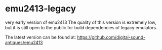 # emu2413-legacy
very early version of emu2413
The quality of this version is extremely low, but it is still open to the public for build dependencies of legacy emulators.

The latest version can be found at: https://github.com/digital-sound-antiques/emu2413
